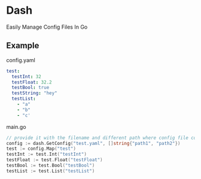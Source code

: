 # Dash
Easily Manage Config Files In Go

## Example
config.yaml
```yaml
test:
  testInt: 32
  testFloat: 32.2
  testBool: true
  testString: "hey"
  testList:
    - "a"
    - "b"
    - "c'
```
main.go
```go
// provide it with the filename and different path where config file could be
config := dash.GetConfig("test.yaml", []string{"path1", "path2"})
test := config.Map("test")
testInt := test.Int("testInt")
testFloat := test.Float("testFloat")
testBool := test.Bool("testBool")
testList := test.List("testList")
```